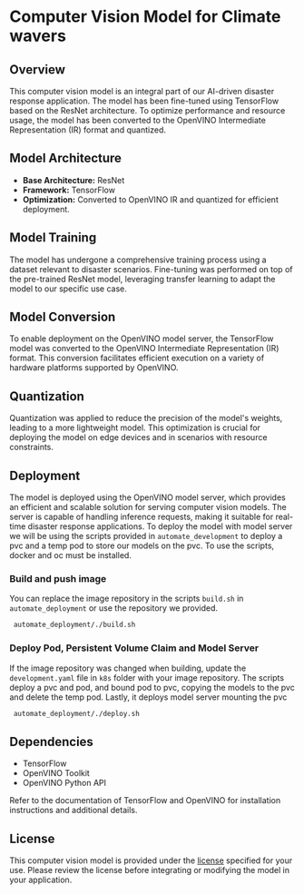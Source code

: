 # Computer Vision Model for Climate wavers

## Overview

This computer vision model is an integral part of our AI-driven disaster response application. The model has been fine-tuned using TensorFlow based on the ResNet architecture. To optimize performance and resource usage, the model has been converted to the OpenVINO Intermediate Representation (IR) format and quantized.

## Model Architecture

- **Base Architecture:** ResNet
- **Framework:** TensorFlow
- **Optimization:** Converted to OpenVINO IR and quantized for efficient deployment.

## Model Training

The model has undergone a comprehensive training process using a dataset relevant to disaster scenarios. Fine-tuning was performed on top of the pre-trained ResNet model, leveraging transfer learning to adapt the model to our specific use case.

## Model Conversion

To enable deployment on the OpenVINO model server, the TensorFlow model was converted to the OpenVINO Intermediate Representation (IR) format. This conversion facilitates efficient execution on a variety of hardware platforms supported by OpenVINO.

## Quantization

Quantization was applied to reduce the precision of the model's weights, leading to a more lightweight model. This optimization is crucial for deploying the model on edge devices and in scenarios with resource constraints.

## Deployment

The model is deployed using the OpenVINO model server, which provides an efficient and scalable solution for serving computer vision models. The server is capable of handling inference requests, making it suitable for real-time disaster response applications. 
To deploy the model with model server we will be using the scripts provided in `automate_development` to deploy a pvc and a temp pod to store our models on the pvc. To use the scripts, docker and oc must be installed.

### Build and push image
You can replace the image repository in the scripts `build.sh` in `automate_deployment` or use the repository we provided.
  ```bash
   automate_deployment/./build.sh
   ```
### Deploy Pod, Persistent Volume Claim and Model Server
If the image repository was changed when building, update the `development.yaml` file in `k8s` folder with your image repository. The scripts deploy a pvc and pod, and bound pod to pvc, copying the models to the pvc and delete the temp pod. Lastly,  it deploys model server mounting the pvc
  ```bash
   automate_deployment/./deploy.sh
   ```
 

## Dependencies

- TensorFlow
- OpenVINO Toolkit
- OpenVINO Python API

Refer to the documentation of TensorFlow and OpenVINO for installation instructions and additional details.

## License

This computer vision model is provided under the [license](link/to/license) specified for your use. Please review the license before integrating or modifying the model in your application.

